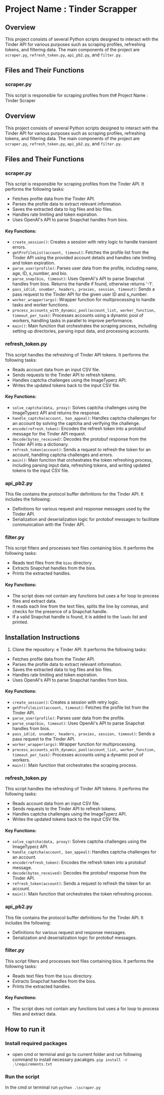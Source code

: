 # Project Name : Tinder Scrapper

## Overview
This project consists of several Python scripts designed to interact with the Tinder API for various purposes such as scraping profiles, refreshing tokens, and filtering data. The main components of the project are `scraper.py`, `refresh_token.py`, `api_pb2.py`, and `filter.py`.

## Files and Their Functions

### scraper.py
This script is responsible for scraping profiles from th# Project Name : Tinder Scraper

## Overview
This project consists of several Python scripts designed to interact with the Tinder API for various purposes such as scraping profiles, refreshing tokens, and filtering data. The main components of the project are `scraper.py`, `refresh_token.py`, `api_pb2.py`, and `filter.py`.

## Files and Their Functions

### scraper.py
This script is responsible for scraping profiles from the Tinder API. It performs the following tasks:
- Fetches profile data from the Tinder API.
- Parses the profile data to extract relevant information.
- Saves the extracted data to log files and bio files.
- Handles rate limiting and token expiration.
- Uses OpenAI's API to parse Snapchat handles from bios.

#### Key Functions:
- `create_session()`: Creates a session with retry logic to handle transient errors.
- `getProfileList(account, timeout)`: Fetches the profile list from the Tinder API using the provided account details and handles rate limiting and token expiration.
- `parse_user(profile)`: Parses user data from the profile, including name, age, ID, s_number, and bio.
- `parse_snap(bio, timeout)`: Uses OpenAI's API to parse Snapchat handles from bios. Returns the handle if found, otherwise returns '-1'.
- `pass_id(id, snumber, headers, proxies, session, timeout)`: Sends a pass request to the Tinder API for the given user ID and s_number.
- `worker_wrapper(args)`: Wrapper function for multiprocessing to handle tasks and worker functions.
- `process_accounts_with_dynamic_pool(account_list, worker_function, timeout_per_task)`: Processes accounts using a dynamic pool of workers, handling tasks in parallel to improve performance.
- `main()`: Main function that orchestrates the scraping process, including setting up directories, parsing input data, and processing accounts.

### refresh_token.py
This script handles the refreshing of Tinder API tokens. It performs the following tasks:
- Reads account data from an input CSV file.
- Sends requests to the Tinder API to refresh tokens.
- Handles captcha challenges using the ImageTyperz API.
- Writes the updated tokens back to the input CSV file.

#### Key Functions:
- `solve_captcha(data, proxy)`: Solves captcha challenges using the ImageTyperz API and returns the response.
- `handle_captcha(account, ban_appeal)`: Handles captcha challenges for an account by solving the captcha and verifying the challenge.
- `encode(refresh_token)`: Encodes the refresh token into a protobuf message for the Tinder API request.
- `decode(bytes_received)`: Decodes the protobuf response from the Tinder API into a dictionary.
- `refresh_token(account)`: Sends a request to refresh the token for an account, handling captcha challenges and errors.
- `main()`: Main function that orchestrates the token refreshing process, including parsing input data, refreshing tokens, and writing updated tokens to the input CSV file.

### api_pb2.py
This file contains the protocol buffer definitions for the Tinder API. It includes the following:
- Definitions for various request and response messages used by the Tinder API.
- Serialization and deserialization logic for protobuf messages to facilitate communication with the Tinder API.

### filter.py
This script filters and processes text files containing bios. It performs the following tasks:
- Reads text files from the `bios` directory.
- Extracts Snapchat handles from the bios.
- Prints the extracted handles.

#### Key Functions:
- The script does not contain any functions but uses a for loop to process files and extract data.
- It reads each line from the text files, splits the line by commas, and checks for the presence of a Snapchat handle.
- If a valid Snapchat handle is found, it is added to the `leads` list and printed.

## Installation Instructions
1. Clone the repository:
    e Tinder API. It performs the following tasks:
- Fetches profile data from the Tinder API.
- Parses the profile data to extract relevant information.
- Saves the extracted data to log files and bio files.
- Handles rate limiting and token expiration.
- Uses OpenAI's API to parse Snapchat handles from bios.

#### Key Functions:
- `create_session()`: Creates a session with retry logic.
- `getProfileList(account, timeout)`: Fetches the profile list from the Tinder API.
- `parse_user(profile)`: Parses user data from the profile.
- `parse_snap(bio, timeout)`: Uses OpenAI's API to parse Snapchat handles from bios.
- `pass_id(id, snumber, headers, proxies, session, timeout)`: Sends a pass request to the Tinder API.
- `worker_wrapper(args)`: Wrapper function for multiprocessing.
- `process_accounts_with_dynamic_pool(account_list, worker_function, timeout_per_task)`: Processes accounts using a dynamic pool of workers.
- `main()`: Main function that orchestrates the scraping process.

### refresh_token.py
This script handles the refreshing of Tinder API tokens. It performs the following tasks:
- Reads account data from an input CSV file.
- Sends requests to the Tinder API to refresh tokens.
- Handles captcha challenges using the ImageTyperz API.
- Writes the updated tokens back to the input CSV file.

#### Key Functions:
- `solve_captcha(data, proxy)`: Solves captcha challenges using the ImageTyperz API.
- `handle_captcha(account, ban_appeal)`: Handles captcha challenges for an account.
- `encode(refresh_token)`: Encodes the refresh token into a protobuf message.
- `decode(bytes_received)`: Decodes the protobuf response from the Tinder API.
- `refresh_token(account)`: Sends a request to refresh the token for an account.
- `main()`: Main function that orchestrates the token refreshing process.

### api_pb2.py
This file contains the protocol buffer definitions for the Tinder API. It includes the following:
- Definitions for various request and response messages.
- Serialization and deserialization logic for protobuf messages.

### filter.py
This script filters and processes text files containing bios. It performs the following tasks:
- Reads text files from the `bios` directory.
- Extracts Snapchat handles from the bios.
- Prints the extracted handles.

#### Key Functions:
- The script does not contain any functions but uses a for loop to process files and extract data.


## How to run it

### Install required packages
- open cmd or terminal and go to current folder and run following command to install necessary pacakges.
`pip install -r .\requirements.txt`

### Run the script
In the cmd or terminal run 
`python .\scraper.py`